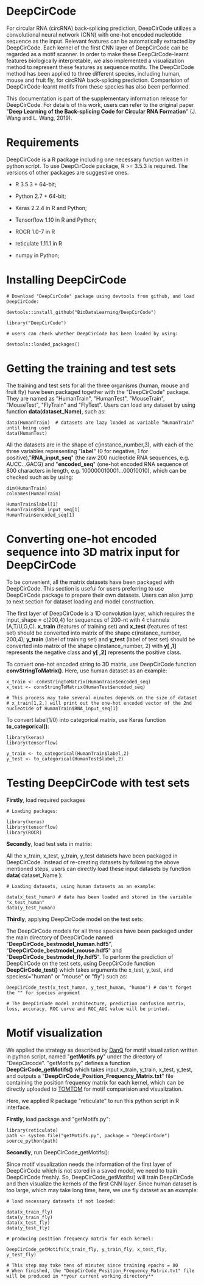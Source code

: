 # DeepCirCode 
For circular RNA (circRNA) back-splicing prediction, DeepCirCode utilizes a convolutional neural network (CNN) with one-hot encoded nucleotide sequence as the input. Relevant features can be automatically extracted by DeepCirCode. Each kernel of the first CNN layer of DeepCirCode can be regarded as a motif scanner. In order to make these DeepCirCode-learnt features biologically interpretable, we also implemented a visualization method to represent these features as sequence motifs. The DeepCirCode method has been applied to three different species, including human, mouse and fruit fly, for circRNA back-splicing prediction. Comparision of DeepCirCode-learnt motifs from these species has also been performed.  

This documentation is part of the supplementary information release for DeepCirCode. For details of this work, users can refer to the original paper "**Deep Learning of the Back-splicing Code for Circular RNA Formation**" (J. Wang  and L. Wang, 2019). 
# Requirements 
DeepCirCode is a R package including one necessary function written in python script. To use DeepCirCode package, R >= 3.5.3 is required. The versions of other packages are suggestive ones. 

- R 3.5.3 + 64-bit; 

- Python 2.7 + 64-bit; 

- Keras 2.2.4 in R and Python; 

- Tensorflow 1.10 in R and Python; 

- ROCR 1.0-7 in R

- reticulate 1.11.1 in R

- numpy in Python; 
# Installing DeepCirCode 
``` 
# Download "DeepCirCode" package using devtools from github, and load DeepCirCode: 

devtools::install_github("BioDataLearning/DeepCirCode") 

library("DeepCirCode") 

# users can check whether DeepCirCode has been loaded by using: 

devtools::loaded_packages() 
``` 
# Getting the training and test sets 
The training and test sets for all the three organisms (human, mouse and fruit fly) have been packaged together with the "DeepCirCode" package. They are named as "HumanTrain", "HumanTest", "MouseTrain", "MouseTest", "FlyTrain" and "FlyTest". Users can load any dataset by using function **data(**dataset_Name**)**, such as: 
``` 
data(HumanTrain)  # datasets are lazy loaded as variable “HumanTrain” until being used
data(HumanTest) 
``` 
All the datasets are in the shape of c(instance_number,3), with each of the three variables representing "**label**" (0 for negative, 1 for positive),"**RNA_input_seq**" (the raw 200 nucleotide RNA sequences, e.g. AUCC...GACG) and "**encoded_seq**" (one-hot encoded RNA sequence of 800 characters in length, e.g. 100000010001...00010010), which can be checked such as by using: 
``` 
dim(HumanTrain) 
colnames(HumanTrain) 

HumanTrain$label[1] 
HumanTrain$RNA_input_seq[1] 
HumanTrain$encoded_seq[1] 
``` 
# Converting one-hot encoded sequence into 3D matrix input for DeepCirCode 
To be convenient, all the matrix datasets have been packaged with DeepCirCode. This section is useful for users preferring to use DeepCirCode package to prepare their own datasets. Users can also jump to next section for dataset loading and model construction. 

The first layer of DeepCirCode is a 1D convolution layer, which requires the input_shape = c(200,4) for sequences of 200-nt with 4 channels (A,T/U,G,C). **x_train** (features of training set) and **x_test** (features of test set) should be converted into matrix of the shape c(instance_number, 200,4); **y_train** (label of training set) and **y_test** (label of test set) should be converted into matrix of the shape c(instance_number, 2) with **y[ ,1]** represents the negative class and **y[ ,2]** represents the positive class. 

To convert one-hot encoded string to 3D matrix, use DeepCirCode function **convStringToMatrix()**. Here, use human dataset as an example: 
``` 
x_train <- convStringToMatrix(HumanTrain$encoded_seq) 
x_test <- convStringToMatrix(HumanTest$encoded_seq) 

# This process may take several minutes depends on the size of dataset 
# x_train[1,2,] will print out the one-hot encoded vector of the 2nd nucleotide of HumanTrain$RNA_input_seq[1] 
``` 
To convert label(1/0) into categorical matrix, use Keras function **to_categorical()**: 
``` 
library(keras) 
library(tensorflow) 

y_train <- to_categorical(HumanTrain$label,2) 
y_test <- to_categorical(HumanTest$label,2) 
``` 
# Testing DeepCirCode with test sets 
**Firstly**, load required packages 
``` 
# Loading packages: 

library(keras) 
library(tensorflow) 
library(ROCR) 
``` 
**Secondly**, load test sets in matrix: 

All the x_train, x_test, y_train, y_test datasets have been packaged in DeepCirCode. Instead of re-creating datasets by following the above mentioned steps, users can directly load these input datasets by function **data(** dataset_Name **)**: 
``` 
# Loading datasets, using human datasets as an example: 

data(x_test_human) # data has been loaded and stored in the variable "x_test_human" 
data(y_test_human) 
``` 
**Thirdly**, applying DeepCirCode model on the test sets: 

The DeepCirCode models for all three species have been packaged under the main directory of DeepCirCode named "**DeepCirCode_bestmodel_human.hdf5**", "**DeepCirCode_bestmodel_mouse.hdf5**" and "**DeepCirCode_bestmodel_fly.hdf5**". To perform the prediction of DeepCirCode on the test sets, using DeepCirCode function **DeepCirCode_test()** which takes arguments the x_test, y_test, and species(="human" or "mouse" or "fly") such as: 
``` 
DeepCirCode_test(x_test_human, y_test_human, "human") # don't forget the "" for species argument 

# The DeepCirCode model architecture, prediction confusion matrix, loss, accuracy, ROC curve and ROC_AUC value will be printed. 
``` 
# Motif visualization 
We applied the strategy as described by [DanQ](https://github.com/uci-cbcl/DanQ/issues/9) for motif visualization written in python script, named "**getMotifs.py**" under the directory of "DeepCircode". "getMotifs.py" defines a function **DeepCirCode_getMotifs()** which takes input x_train, y_train, x_test, y_test, and outputs a "**DeepCirCode_Position_Frequency_Matrix.txt**" file containing the position frequency matrix for each kernel, which can be directly uploaded to [TOMTOM](http://meme-suite.org/tools/tomtom) for motif comparision and visualization. 

Here, we applied R package "reticulate" to run this python script in R interface. 

**Firstly**, load package and "getMotifs.py": 
``` 
library(reticulate) 
path <- system.file("getMotifs.py", package = "DeepCirCode")
source_python(path) 
``` 
**Secondly**, run DeepCirCode_getMotifs(): 

Since motif visualization needs the information of the first layer of DeepCirCode which is not stored in a saved model, we need to train DeepCirCode freshly. So, DeepCirCode_getMotifs() will train DeepCirCode and then visualize the kernels of the first CNN layer. Since human dataset is too large, which may take long time, here, we use fly dataset as an example: 
``` 
# load necessary datasets if not loaded: 

data(x_train_fly) 
data(y_train_fly) 
data(x_test_fly) 
data(y_test_fly) 

# producing position frequency matrix for each kernel: 

DeepCirCode_getMotifs(x_train_fly, y_train_fly, x_test_fly, y_test_fly) 

# This step may take tens of minutes since training epochs = 80
# When finished, the "DeepCirCode_Position_Frequency_Matrix.txt" file will be produced in **your current working directory** 
``` 









